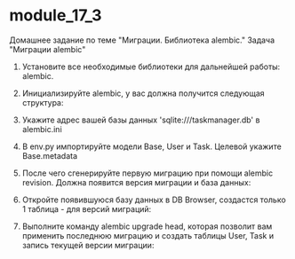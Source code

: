 # module_17_3
Домашнее задание по теме "Миграции. Библиотека alembic."  Задача "Миграции alembic"
1. Установите все необходимые библиотеки для дальнейшей работы: alembic.
2. Инициализируйте alembic, у вас должна получится следующая структура:

3. Укажите адрес вашей базы данных 'sqlite:///taskmanager.db' в alembic.ini
4. В env.py импортируйте модели Base, User и Task. Целевой укажите Base.metadata
5. После чего сгенерируйте первую миграцию при помощи alembic revision. Должна появится версия миграции и база данных:

6. Откройте появившуюся базу данных в DB Browser, создастся только 1 таблица - для версий миграций:


7. Выполните команду alembic upgrade head, которая позволит вам применить последнюю миграцию и создать таблицы User, Task и запись текущей версии миграции:



